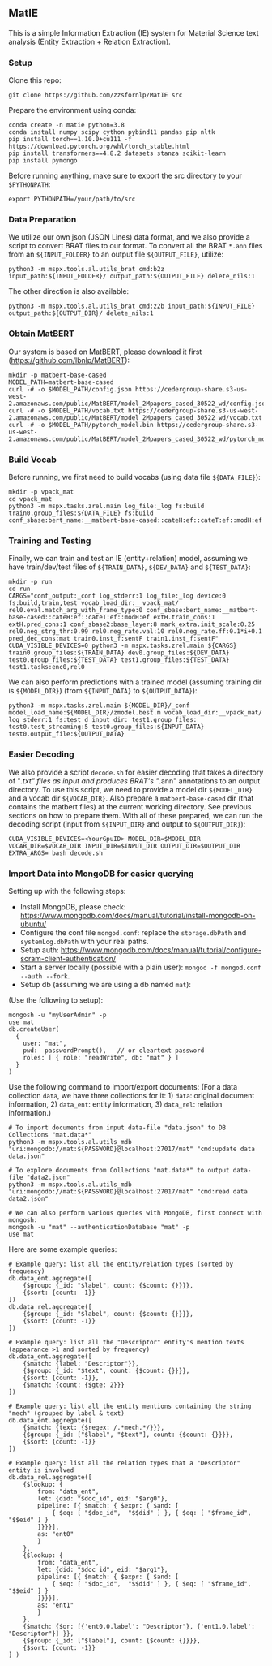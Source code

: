 ## MatIE

This is a simple Information Extraction (IE) system for Material Science text analysis (Entity Extraction + Relation Extraction).

### Setup

Clone this repo:

    git clone https://github.com/zzsfornlp/MatIE src

Prepare the environment using conda:

    conda create -n matie python=3.8
    conda install numpy scipy cython pybind11 pandas pip nltk
    pip install torch==1.10.0+cu111 -f https://download.pytorch.org/whl/torch_stable.html
    pip install transformers==4.8.2 datasets stanza scikit-learn
    pip install pymongo

Before running anything, make sure to export the src directory to your `$PYTHONPATH`:

    export PYTHONPATH=/your/path/to/src

### Data Preparation

We utilize our own json (JSON Lines) data format, and we also provide a script to convert BRAT files to our format. To convert all the BRAT `*.ann` files from an `${INPUT_FOLDER}` to an output file `${OUTPUT_FILE}`, utilize:

    python3 -m mspx.tools.al.utils_brat cmd:b2z input_path:${INPUT_FOLDER}/ output_path:${OUTPUT_FILE} delete_nils:1

The other direction is also available:

    python3 -m mspx.tools.al.utils_brat cmd:z2b input_path:${INPUT_FILE} output_path:${OUTPUT_DIR}/ delete_nils:1

### Obtain MatBERT

Our system is based on MatBERT, please download it first (https://github.com/lbnlp/MatBERT):

    mkdir -p matbert-base-cased
    MODEL_PATH=matbert-base-cased
    curl -# -o $MODEL_PATH/config.json https://cedergroup-share.s3-us-west-2.amazonaws.com/public/MatBERT/model_2Mpapers_cased_30522_wd/config.json
    curl -# -o $MODEL_PATH/vocab.txt https://cedergroup-share.s3-us-west-2.amazonaws.com/public/MatBERT/model_2Mpapers_cased_30522_wd/vocab.txt
    curl -# -o $MODEL_PATH/pytorch_model.bin https://cedergroup-share.s3-us-west-2.amazonaws.com/public/MatBERT/model_2Mpapers_cased_30522_wd/pytorch_model.bin

### Build Vocab

Before running, we first need to build vocabs (using data file `${DATA_FILE}`):

    mkdir -p vpack_mat
    cd vpack_mat
    python3 -m mspx.tasks.zrel.main log_file:_log fs:build train0.group_files:${DATA_FILE} fs:build conf_sbase:bert_name:__matbert-base-cased::cateH:ef::cateT:ef::modH:ef

### Training and Testing

Finally, we can train and test an IE (entity+relation) model, assuming we have train/dev/test files of `${TRAIN_DATA}`, `${DEV_DATA}` and `${TEST_DATA}`:

    mkdir -p run
    cd run
    CARGS="conf_output:_conf log_stderr:1 log_file:_log device:0 fs:build,train,test vocab_load_dir:__vpack_mat/ rel0.eval.match_arg_with_frame_type:0 conf_sbase:bert_name:__matbert-base-cased::cateH:ef::cateT:ef::modH:ef extH.train_cons:1 extH.pred_cons:1 conf_sbase2:base_layer:8 mark_extra.init_scale:0.25 rel0.neg_strg_thr:0.99 rel0.neg_rate.val:10 rel0.neg_rate.ff:0.1*i+0.1 pred_dec_cons:mat train0.inst_f:sentF train1.inst_f:sentF"
    CUDA_VISIBLE_DEVICES=0 python3 -m mspx.tasks.zrel.main ${CARGS} train0.group_files:${TRAIN_DATA} dev0.group_files:${DEV_DATA} test0.group_files:${TEST_DATA} test1.group_files:${TEST_DATA} test1.tasks:enc0,rel0

We can also perform predictions with a trained model (assuming training dir is `${MODEL_DIR}`) (from `${INPUT_DATA}` to `${OUTPUT_DATA}`):

    python3 -m mspx.tasks.zrel.main ${MODEL_DIR}/_conf model_load_name:${MODEL_DIR}/zmodel.best.m vocab_load_dir:__vpack_mat/ log_stderr:1 fs:test d_input_dir: test1.group_files: test0.test_streaming:5 test0.group_files:${INPUT_DATA} test0.output_file:${OUTPUT_DATA}

### Easier Decoding

We also provide a script `decode.sh` for easier decoding that takes a directory of "*.txt" files as input and produces BRAT's "*.ann" annotations to an output directory. To use this script, we need to provide a model dir `${MODEL_DIR}` and a vocab dir `${VOCAB_DIR}`. Also prepare a `matbert-base-cased` dir (that contains the matbert files) at the current working directory. See previous sections on how to prepare them. With all of these prepared, we can run the decoding script (input from `${INPUT_DIR}` and output to `${OUTPUT_DIR}`):

    CUDA_VISIBLE_DEVICES=<YourGpuID> MODEL_DIR=$MODEL_DIR VOCAB_DIR=$VOCAB_DIR INPUT_DIR=$INPUT_DIR OUTPUT_DIR=$OUTPUT_DIR EXTRA_ARGS= bash decode.sh

### Import Data into MongoDB for easier querying

Setting up with the following steps:

- Install MongoDB, please check: https://www.mongodb.com/docs/manual/tutorial/install-mongodb-on-ubuntu/
- Configure the conf file `mongod.conf`: replace the `storage.dbPath` and `systemLog.dbPath` with your real paths.
- Setup auth: https://www.mongodb.com/docs/manual/tutorial/configure-scram-client-authentication/
- Start a server locally (possible with a plain user): `mongod -f mongod.conf --auth --fork`.
- Setup db (assuming we are using a db named `mat`):

(Use the following to setup):

    mongosh -u "myUserAdmin" -p
    use mat
    db.createUser(
      {
        user: "mat",
        pwd:  passwordPrompt(),   // or cleartext password
        roles: [ { role: "readWrite", db: "mat" } ]
      }
    )

Use the following command to import/export documents:
(For a data collection `data`, we have three collections for it: 1) `data`: original document information, 2) `data_ent`: entity information, 3) `data_rel`: relation information.)

    # To import documents from input data-file "data.json" to DB Collections "mat.data*"
    python3 -m mspx.tools.al.utils_mdb "uri:mongodb://mat:${PASSWORD}@localhost:27017/mat" "cmd:update data data.json"
    
    # To explore documents from Collections "mat.data*" to output data-file "data2.json"
    python3 -m mspx.tools.al.utils_mdb "uri:mongodb://mat:${PASSWORD}@localhost:27017/mat" "cmd:read data data2.json"
    
    # We can also perform various queries with MongoDB, first connect with mongosh:
    mongosh -u "mat" --authenticationDatabase "mat" -p
    use mat

Here are some example queries:

    # Example query: list all the entity/relation types (sorted by frequency)
    db.data_ent.aggregate([
        {$group: {_id: "$label", count: {$count: {}}}}, 
        {$sort: {count: -1}}
    ])
    db.data_rel.aggregate([
        {$group: {_id: "$label", count: {$count: {}}}}, 
        {$sort: {count: -1}}
    ])

    # Example query: list all the "Descriptor" entity's mention texts (appearance >1 and sorted by frequency)
    db.data_ent.aggregate([
        {$match: {label: "Descriptor"}}, 
        {$group: {_id: "$text", count: {$count: {}}}}, 
        {$sort: {count: -1}}, 
        {$match: {count: {$gte: 2}}}
    ])

    # Example query: list all the entity mentions containing the string "mech" (grouped by label & text)
    db.data_ent.aggregate([
        {$match: {text: {$regex: /.*mech.*/}}}, 
        {$group: {_id: ["$label", "$text"], count: {$count: {}}}}, 
        {$sort: {count: -1}}
    ])

    # Example query: list all the relation types that a "Descriptor" entity is involved
    db.data_rel.aggregate([
        {$lookup: {
            from: "data_ent",
            let: {did: "$doc_id", eid: "$arg0"},
            pipeline: [{ $match: { $expr: { $and: [
                { $eq: [ "$doc_id",  "$$did" ] }, { $eq: [ "$frame_id", "$$eid" ] }
            ]}}}],
            as: "ent0"
            }
        },
        {$lookup: {
            from: "data_ent",
            let: {did: "$doc_id", eid: "$arg1"},
            pipeline: [{ $match: { $expr: { $and: [
                { $eq: [ "$doc_id",  "$$did" ] }, { $eq: [ "$frame_id", "$$eid" ] }
            ]}}}],
            as: "ent1"
            }
        },
        {$match: {$or: [{'ent0.0.label': "Descriptor"}, {'ent1.0.label': "Descriptor"}] }},
        {$group: {_id: ["$label"], count: {$count: {}}}}, 
        {$sort: {count: -1}}
    ] )
